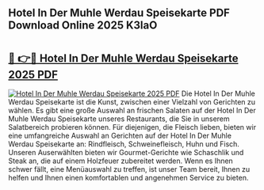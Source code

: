 ## Hotel In Der Muhle Werdau Speisekarte PDF Download Online 2025 K3laO

# <h2><a href="http://gcbmr0.nevu.top/?p=Hotel+In+Der+Muhle+Werdau+Speisekarte">🔗 👉🔴 Hotel In Der Muhle Werdau Speisekarte 2025 PDF</a></h2>

[![Hotel In Der Muhle Werdau Speisekarte 2025 PDF](https://i.imgur.com/dBaPXMq.png)](http://gcbmr0.nevu.top/?p=Hotel+In+Der+Muhle+Werdau+Speisekarte)
Die Hotel In Der Muhle Werdau Speisekarte ist die Kunst, zwischen einer Vielzahl von Gerichten zu wählen. Es gibt eine große Auswahl an frischen Salaten auf der Hotel In Der Muhle Werdau Speisekarte unseres Restaurants, die Sie in unserem Salatbereich probieren können. Für diejenigen, die Fleisch lieben, bieten wir eine umfangreiche Auswahl an Gerichten auf der Hotel In Der Muhle Werdau Speisekarte an: Rindfleisch, Schweinefleisch, Huhn und Fisch. Unseren Auserwählten bieten wir Gourmet-Gerichte wie Schaschlik und Steak an, die auf einem Holzfeuer zubereitet werden. Wenn es Ihnen schwer fällt, eine Menüauswahl zu treffen, ist unser Team bereit, Ihnen zu helfen und Ihnen einen komfortablen und angenehmen Service zu bieten.
